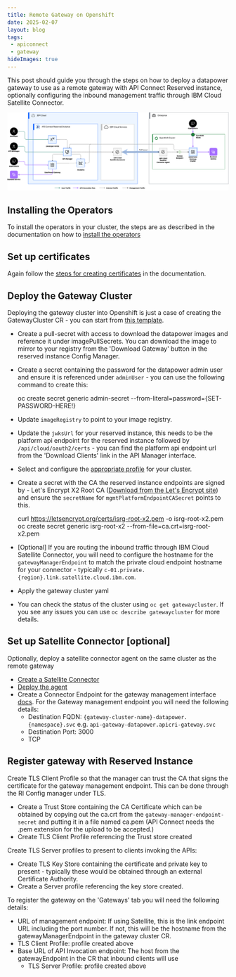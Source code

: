 ```yaml
---
title: Remote Gateway on Openshift
date: 2025-02-07
layout: blog
tags:
 - apiconnect
 - gateway
hideImages: true
---
```


This post should guide you through the steps on how to deploy a datapower gateway to use as a remote gateway with API Connect Reserved instance, optionally configuring the inbound management traffic through IBM Cloud Satellite Connector.

<!--more-->

![Overview diagram](overview.png)

## Installing the Operators

To install the operators in your cluster, the steps are as described in the documentation on how to [install the operators](https://www.ibm.com/docs/en/api-connect/10.0.8?topic=openshift-installing-operators)

## Set up certificates

Again follow the [steps for creating certificates](https://www.ibm.com/docs/en/api-connect/10.0.8?topic=openshift-setting-up-certificate-issuer) in the documentation.

## Deploy the Gateway Cluster

Deploying the gateway cluster into Openshift is just a case of creating the GatewayCluster CR - you can start from [this template](gateway.template.yaml).

- Create a pull-secret with access to download the datapower images and reference it under imagePullSecrets. You can download the image to mirror to your registry from the 'Download Gateway' button in the reserved instance Config Manager.
- Create a secret containing the password for the datapower admin user and ensure it is referenced under `adminUser` - you can use the following command to create this:
  
    oc create secret generic admin-secret --from-literal=password={SET-PASSWORD-HERE!}

- Update `imageRegistry` to point to your image registry.
- Update the `jwksUrl` for your reserved instance, this needs to be the platform api endpoint for the reserved instance followed by `/api/cloud/oauth2/certs` - you can find the platform api endpoint url from the 'Download Clients' link in the API Manager interface.
- Select and configure the [appropriate profile](https://www.ibm.com/docs/en/api-connect/10.0.8?topic=licensing-datapower-gateway-deployment-profile-limits) for your cluster.
- Create a secret with the CA the reserved instance endpoints are signed by - Let's Encrypt X2 Root CA ([Download from the Let's Encrypt site](https://letsencrypt.org/certs/isrg-root-x2.pem)) and ensure the `secretName` for `mgmtPlatformEndpointCASecret` points to this.

    curl https://letsencrypt.org/certs/isrg-root-x2.pem -o isrg-root-x2.pem
    oc create secret generic isrg-root-x2 --from-file=ca.crt=isrg-root-x2.pem

- [Optional] If you are routing the inbound traffic through IBM Cloud Satellite Connector, you will need to configure the hostname for the `gatewayManagerEndpoint` to match the private cloud endpoint hostname for your connector - typically `c-01.private.{region}.link.satellite.cloud.ibm.com`.
- Apply the gateway cluster yaml
- You can check the status of the cluster using `oc get gatewaycluster`. If you see any issues you can use `oc describe gatewaycluster` for more details.

## Set up Satellite Connector [optional]

Optionally, deploy a satellite connector agent on the same cluster as the remote gateway

- [Create a Satellite Connector](https://cloud.ibm.com/docs/satellite?topic=satellite-create-connector&interface=ui)
- [Deploy the agent](https://cloud.ibm.com/docs/satellite?topic=satellite-run-agent-locally&interface=ui)
- Create a Connector Endpoint for the gateway management interface [docs](https://cloud.ibm.com/docs/satellite?topic=satellite-connector-create-endpoints&interface=ui).  For the Gateway management endpoint you will need the following details:
  - Destination FQDN: `{gateway-cluster-name}-datapower.{namespace}.svc` e.g. `api-gateway-datapower.apicri-gateway.svc`
  - Destination Port: 3000
  - TCP

## Register gateway with Reserved Instance

Create TLS Client Profile so that the manager can trust the CA that signs the certificate for the gateway management endpoint.  This can be done through the RI Config manager under TLS.

- Create a Trust Store containing the CA Certificate which can be obtained by copying out the ca.crt from the `gateway-manager-endpoint-secret` and putting it in a file named ca.pem (API Connect needs the .pem extension for the upload to be accepted.)
- Create TLS Client Profile referencing the Trust store created

Create TLS Server profiles to present to clients invoking the APIs:

- Create TLS Key Store containing the certificate and private key to present - typically these would be obtained through an external Certificate Authority. 
- Create a Server profile referencing the key store created.

To register the gateway on the 'Gateways' tab you will need the following details:

- URL of management endpoint: If using Satellite, this is the link endpoint URL including the port number.  If not, this will be the hostname from the gatewayManagerEndpoint in the gateway cluster CR.
- TLS Client Profile: profile created above
- Base URL of API Invocation endpoint:  The host from the gatewayEndpoint in the CR that inbound clients will use
  - TLS Server Profile: profile created above

